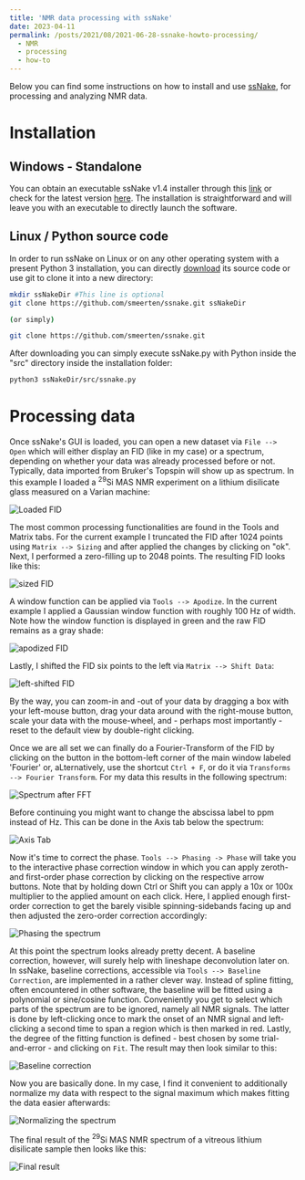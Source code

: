 ```yaml
---
title: 'NMR data processing with ssNake'
date: 2023-04-11
permalink: /posts/2021/08/2021-06-28-ssnake-howto-processing/
  - NMR
  - processing
  - how-to
---
```


Below you can find some instructions on how to install and use [ssNake](https://www.ru.nl/science/magneticresonance/software/ssnake/), for processing and analyzing NMR data.

# Installation

## Windows - Standalone

You can obtain an executable ssNake v1.4 installer through this [link](https://www.ru.nl/publish/pages/914099/ssnake_v1_4_installer_windows.zip) or check for the latest version [here](https://www.ru.nl/science/magneticresonance/software/ssnake/). The installation is straightforward and will leave you with an executable to directly launch the software.

## Linux / Python source code

In order to run ssNake on Linux or on any other operating system with a present Python 3 installation, you can directly [download](https://github.com/smeerten/ssnake/archive/refs/heads/master.zip) its source code or use git to clone it into a new directory:

````bash
mkdir ssNakeDir #This line is optional
git clone https://github.com/smeerten/ssnake.git ssNakeDir

(or simply)

git clone https://github.com/smeerten/ssnake.git
````
After downloading you can simply execute ssNake.py with Python inside the "src" directory inside the installation folder:

````Bash
python3 ssNakeDir/src/ssnake.py
````

# Processing data
Once ssNake's GUI is loaded, you can open a new dataset via `File --> Open` which will either display an FID (like in my case) or a spectrum, depending on whether your data was already processed before or not. Typically, data imported from Bruker's Topspin will show up as spectrum. In this example I loaded a $^{29}$Si MAS NMR experiment on a lithium disilicate glass measured on a Varian machine:

![Loaded FID](/images/ssNake-howto/FID_loaded.jpg "Raw FID after loading a Varian dataset.")

The most common processing functionalities are found in the Tools and Matrix tabs. For the current example I truncated the FID after 1024 points using `Matrix --> Sizing` and after applied the changes by clicking on "ok". Next, I performed a zero-filling up to 2048 points. The resulting FID looks like this:

![sized FID](/images/ssNake-howto/FID_sized.jpg "Zero-filling the FID.")

A window function can be applied via `Tools --> Apodize`. In the current example I applied a Gaussian window function with roughly 100 Hz of width. Note how the window function is displayed in green and the raw FID remains as a gray shade:

![apodized FID](/images/ssNake-howto/FID_apodization.jpg "Applying a Gaussian windows function.")

Lastly, I shifted the FID six points to the left via `Matrix --> Shift Data`:

![left-shifted FID](/images/ssNake-howto/FID_leftshift.jpg "Left-shifting the FID six points.")

By the way, you can zoom-in and -out of your data by dragging a box with your left-mouse button, drag your data around with the right-mouse button, scale your data with the mouse-wheel, and - perhaps most importantly - reset to the default view by double-right clicking.

Once we are all set we can finally do a Fourier-Transform of the FID by clicking on the button in the bottom-left corner of the main window labeled 'Fourier' or, aLternatively, use the shortcut `Ctrl + F`, or do it via `Transforms --> Fourier Transform`. For my data this results in the following spectrum:

![Spectrum after FFT](/images/ssNake-howto/Spec_raw.jpg "Spectrum resulting from Fourier Transformation.")

Before continuing you might want to change the abscissa label to ppm instead of Hz. This can be done in the Axis tab below the spectrum:

![Axis Tab](/images/ssNake-howto/Spec_raw.jpg "The Axis Tab let's you choose the Units of the abscissa.")

Now it's time to correct the phase. `Tools --> Phasing -> Phase` will take you to the interactive phase correction window in which you can apply zeroth- and first-order phase correction by clicking on the respective arrow buttons. Note that by holding down Ctrl or Shift you can apply a 10x or 100x multiplier to the applied amount on each click. Here, I applied enough first-order correction to get the barely visible spinning-sidebands facing up and then adjusted the zero-order correction accordingly:

![Phasing the spectrum](/images/ssNake-howto/Spec_phase.jpg "Phasing the spectrum.")

At this point the spectrum looks already pretty decent. A baseline correction, however, will surely help with lineshape deconvolution later on. In ssNake, baseline corrections, accessible via `Tools --> Baseline Correction`, are implemented in a rather clever way. Instead of spline fitting, often encountered in other software, the baseline will be fitted using a polynomial or sine/cosine function. Conveniently you get to select which parts of the spectrum are to be ignored, namely all NMR signals. The latter is done by left-clicking once to mark the onset of an NMR signal and left-clicking a second time to span a region which is then marked in red. Lastly, the degree of the fitting function is defined - best chosen by some trial-and-error - and clicking on `Fit`. The result may then look similar to this:

![Baseline correction](/images/ssNake-howto/Spec_baselinecorr.jpg "Applying a sine/cosine baseline correction.")

Now you are basically done. In my case, I find it convenient to additionally normalize my data with respect to the signal maximum which makes fitting the data easier afterwards:

![Normalizing the spectrum](/images/ssNake-howto/Spec_normalized.jpg "Normalizing the data.")

The final result of the $^{29}$Si MAS NMR spectrum of a vitreous lithium disilicate sample then looks like this:

![Final result](/images/ssNake-howto/Spec_final.jpg "Final spectrum.")



